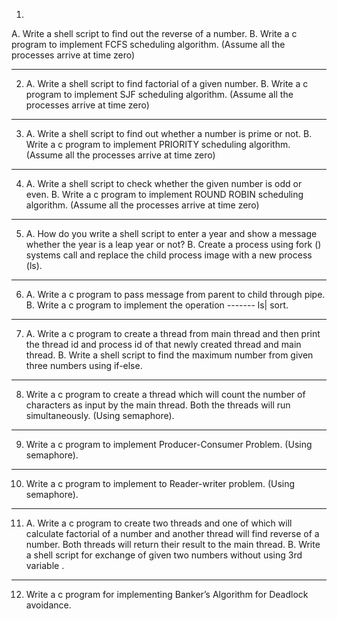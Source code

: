 1.
A. Write a shell script to find out the reverse of a number.
B. Write a c program to implement FCFS scheduling algorithm. (Assume all the processes arrive at time zero)
____________________________________________________________________________________________

2. A. Write a shell script to find factorial of a given number.
B. Write a c program to implement SJF scheduling algorithm. (Assume all the processes arrive at time zero)
_____________________________________________________________________________________________

3. A. Write a shell script to find out whether a number is prime or not.
B. Write a c program to implement PRIORITY scheduling algorithm. (Assume all the processes arrive at time zero)
_____________________________________________________________________________________________

4. A. Write a shell script to check whether the given number is odd or even.
B. Write a c program to implement ROUND ROBIN scheduling algorithm. (Assume all the processes arrive at time zero)
_____________________________________________________________________________________________

5. A. How do you write a shell script to enter a year and show a message whether the year is a leap year or not?
B. Create a process using fork () systems call and replace the child process image with a new process (ls).
_____________________________________________________________________________________________

6. A. Write a c program to pass message from parent to child through pipe.
B. Write a c program to implement the operation ------- ls| sort.
______________________________________________________________________________________________

7. A. Write a c program to create a thread from main thread and then print the thread id and process id of that newly created thread and main thread.
B. Write a shell script to find the maximum number from given three numbers using if-else.
_____________________________________________________________________________________________

8. Write a c program to create a thread which will count the number of characters as input by the main thread. Both the threads will run simultaneously. (Using semaphore).
_____________________________________________________________________________________________

9. Write a c program to implement Producer-Consumer Problem. (Using semaphore).
_______________________________________________________________________________________________

10. Write a c program to implement to Reader-writer problem. (Using semaphore).
_______________________________________________________________________________________________

11. A. Write a c program to create two threads and one of which will calculate factorial of a number and another thread will find reverse of a number. Both threads will return their result to the main thread.
B. Write a shell script for exchange of given two numbers without using 3rd variable .
_______________________________________________________________________________________________

12. Write a c program for implementing Banker’s Algorithm for Deadlock avoidance.
